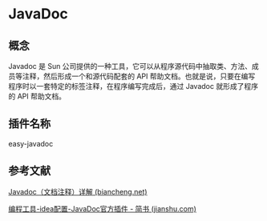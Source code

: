 # JavaDoc

## 概念

Javadoc 是 Sun 公司提供的一种工具，它可以从程序源代码中抽取类、方法、成员等注释，然后形成一个和源代码配套的 API 帮助文档。也就是说，只要在编写程序时以一套特定的标签注释，在程序编写完成后，通过 Javadoc 就形成了程序的 API 帮助文档。

## 插件名称

easy-javadoc

## 参考文献

[Javadoc（文档注释）详解 (biancheng.net)](http://c.biancheng.net/view/6262.html)

[编程工具-idea配置-JavaDoc官方插件 - 简书 (jianshu.com)](https://www.jianshu.com/p/bac203e34578)
